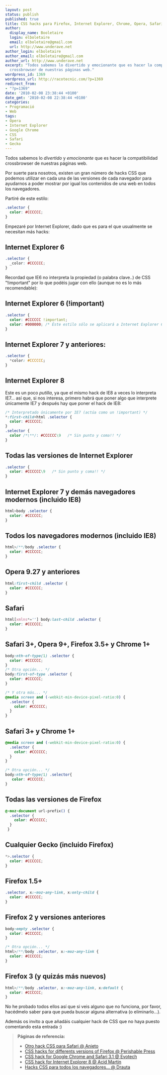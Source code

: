 ```yaml
---
layout: post
status: publish
published: true
title: CSS hacks para Firefox, Internet Explorer, Chrome, Opera, Safari...
author:
  display_name: Booletaire
  login: elboletaire
  email: elboletaire@gmail.com
  url: http://www.underave.net
author_login: elboletaire
author_email: elboletaire@gmail.com
author_url: http://www.underave.net
excerpt: "Todos sabemos lo divertido y emocionante que es hacer la compatibilidad
  crossbrowser de nuestras páginas web."
wordpress_id: 1369
wordpress_url: http://racotecnic.com/?p=1369
redirect_from:
- "?p=1369"
date: '2010-02-08 23:38:44 +0100'
date_gmt: '2010-02-08 22:38:44 +0100'
categories:
- Programació
- Web
tags:
- Opera
- Internet Explorer
- Google Chrome
- CSS
- Safari
- Gecko
---
```


Todos sabemos lo <em>divertido</em> y <em>emocionante</em> que es hacer la compatibilidad crossbrowser de nuestras páginas web.

Por suerte para nosotros, existen un gran número de hacks CSS que podemos utilizar en cada una de las versiones de cada navegador para ayudarnos a poder mostrar por igual los contenidos de una web en todos los navegadores.

Partiré de este estilo:

~~~css
.selector {
  color: #CCCCCC;
}
~~~

Empezaré por Internet Explorer, dado que es para el que usualmente se necesitan más hacks:

## Internet Explorer 6

~~~css
.selector {
  _color: #CCCCCC;
}
~~~

<a id="more"></a><a id="more-1369"></a>
Recordad que IE6 no interpreta la propiedad (o palabra clave..) de CSS "!important" por lo que podéis jugar con ello (aunque no es lo más recomendable):

## Internet Explorer 6 (!important)

~~~css
.selector {
  color: #CCCCCC !important;
  color: #000000; /* Éste estilo sólo se aplicará a Internet Explorer 6 */
}
~~~

## Internet Explorer 7 y anteriores:

~~~css
.selector {
  *color: #CCCCCC;
}
~~~

## Internet Explorer 8

Este es un poco <em>putilla</em>, ya que el mismo hack de IE8 a veces lo interpreta IE7... así que, si nos interesa, primero habrá que poner algo que interprete únicamente IE7 y después hay que poner el hack de IE8:

~~~css
/* Interpretado únicamente por IE7 (actúa como un !important) */
*:first-child+html .selector {
  color: #CCCCCC;
}
.selector {
  color /*\**/: #CCCCCC\9   /* Sin punto y coma!! */
}
~~~

## Todas las versiones de Internet Explorer

~~~css
.selector {
  color: #CCCCCC\9   /* Sin punto y coma!! */
}
~~~

## Internet Explorer 7 y demás navegadores modernos (incluido IE8)

~~~css
html>body .selector {
  color: #CCCCCC;
}
~~~

## Todos los navegadores modernos (incluido IE8)

~~~css
html>/**/body .selector {
  color: #CCCCCC;
}
~~~

## Opera 9.27 y anteriores

~~~css
html:first-child .selector {
  color: #CCCCCC;
}
~~~

## Safari

~~~css
html[xmlns*=''] body:last-child .selector {
  color: #CCCCCC;
}
~~~

## Safari 3+, Opera 9+, Firefox 3.5+ y Chrome 1+

~~~css
body:nth-of-type(1) .selector {
  color: #CCCCCC;
}
/* Otra opción... */
body:first-of-type .selector {
  color: #CCCCCC;
}

/* Y otra más... */
@media screen and (-webkit-min-device-pixel-ratio:0) {
  .selector {
    color: #CCCCCC;
  }
}
~~~

## Safari 3+ y Chrome 1+

~~~css
@media screen and (-webkit-min-device-pixel-ratio:0) {
  .selector {
    color: #CCCCCC;
  }
}

/* Otra opción... */
body:nth-of-type(1) .selector{
   color: #CCCCCC;
}
~~~

## Todas las versiones de Firefox

~~~css
@-moz-document url-prefix() {
  .selector {
    color: #CCCCCC;
  }
 }
~~~

## Cualquier Gecko (incluido Firefox)

~~~css
*>.selector {
  color: #CCCCCC;
}
~~~

## Firefox 1.5+

~~~css
.selector, x:-moz-any-link, x:only-child {
  color: #CCCCCC;
}
~~~

## Firefox 2 y versiones anteriores

~~~css
body:empty .selector {
  color: #CCCCCC;
}

/* Otra opción... */
html>/**/body .selector, x:-moz-any-link {
  color: #CCCCCC;
}
~~~

## Firefox 3 (y quizás más nuevos)

~~~css
html>/**/body .selector, x:-moz-any-link, x:default {
  color: #CCCCCC;
}
~~~

No he probado todos ellos así que si veis alguno que no funciona, por favor, hacédmelo saber para que pueda buscar alguna alternativa (o eliminarlo...).

Además os invito a que añadáis cualquier hack de CSS que no haya puesto comentando esta entrada :)

<blockquote>
  <strong>Páginas de referencia:</strong>
  <ul>
    <li><a rel="nofollow" href="http://www.anieto2k.com/2008/01/23/otro-css-hack-para-safari/" target="_blank">Otro hack CSS para Safari @ Anieto</a></li>
    <li><a rel="nofollow" href="http://perishablepress.com/press/2009/06/28/css-hacks-for-different-versions-of-firefox/" target="_blank">CSS hacks for differents versions of Firefox @ Perishable Press</a></li>
    <li><a rel="nofollow" href="http://www.evotech.net/blog/2008/09/css-hack-for-google-chrome-and-safari-31/" target="_blank">CSS hack for Google Chrome and Safari 3.1 @ Evotech</a></li>
    <li><a rel="nofollow" href="http://acidmartin.wordpress.com/2009/06/04/css-hack-for-internet-explorer-8/" target="_blank">CSS hack for Internet Explorer 8 @ Acid Martin</a></li>
    <li><a rel="nofollow" href="http://www.drauta.com/articulos/hacks-css-para-todos-los-navegadores-incluido-explorer-8/" target="_blank">Hacks CSS para todos los navegadores... @ Drauta</a></li>
  </ul>
</blockquote>
